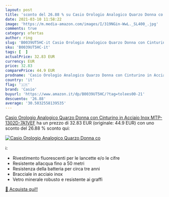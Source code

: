 ```yaml
---
layout: post
title: 'sconto del 26.88 % su Casio Orologio Analogico Quarzo Donna co  '
date: 2021-03-10 11:58:22
image: 'https://m.media-amazon.com/images/I/319NGin-WwL._SL400_.jpg'
comments: true
category: ofertas
author: ring
slug: 'B0039UT5HC-it Casio Orologio Analogico Quarzo Donna con Cinturino in...'
sku: 'B0039UT5HC-it'
tags: [  ]
actualPrice: 32.83 EUR
currency: EUR
price: 32.83
comparePrice: 44.9 EUR
prodname: 'Casio Orologio Analogico Quarzo Donna con Cinturino in Acciaio Inox MTP-1302D-7A1VEF'
country: 'it'
flag: '🇮🇹'
brand: 'Casio'
buyurl: 'https://www.amazon.it/dp/B0039UT5HC/?tag=tolees00-21'
descuento: '26.88'
average: '30.5032558139535'
---
```


[Casio Orologio Analogico Quarzo Donna con Cinturino in Acciaio Inox MTP-1302D-7A1VEF](https://www.amazon.it/dp/B0039UT5HC/?tag=tolees00-21) ha un prezzo di 32.83 EUR (originale: 44.9 EUR) con uno sconto del 26.88 % sconto qui:

[![Casio Orologio Analogico Quarzo Donna co](https://m.media-amazon.com/images/I/319NGin-WwL._SL400_.jpg)](https://www.amazon.it/dp/B0039UT5HC/?tag=tolees00-21)

ℹ️:

- Rivestimento fluorescenti per le lancette e/o le cifre
- Resistente allacqua fino a 50 metri
- Resistenza della batteria per circa tre anni
- Bracciale in acciaio inox
- Vetro minerale robusto e resistente ai graffi

[🛒 Acquista qui!!](https://www.amazon.it/dp/B0039UT5HC/?tag=tolees00-21)
